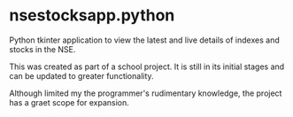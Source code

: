# nsestocksapp.python
Python tkinter application to view the latest and live details of indexes and stocks in the NSE.

This was created as part of a school project. It is still in its initial stages and can be updated to greater functionality. 

Although limited my the programmer's rudimentary knowledge, the project has a graet scope for expansion.
